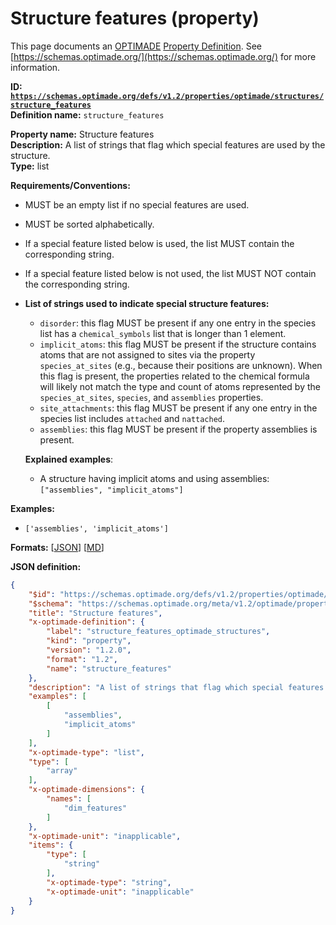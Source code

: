 # Structure features (property)

This page documents an [OPTIMADE](https://www.optimade.org/) [Property Definition](https://schemas.optimade.org/#definitions). See [https://schemas.optimade.org/](https://schemas.optimade.org/) for more information.

**ID: [`https://schemas.optimade.org/defs/v1.2/properties/optimade/structures/structure_features`](https://schemas.optimade.org/defs/v1.2/properties/optimade/structures/structure_features.md)**  
**Definition name:** `structure_features`

**Property name:** Structure features  
**Description:** A list of strings that flag which special features are used by the structure.  
**Type:** list  

**Requirements/Conventions:**

- MUST be an empty list if no special features are used.
- MUST be sorted alphabetically.
- If a special feature listed below is used, the list MUST contain the corresponding string.
- If a special feature listed below is not used, the list MUST NOT contain the corresponding string.
- **List of strings used to indicate special structure features:**
  - `disorder`: this flag MUST be present if any one entry in the species list has a `chemical_symbols` list that is longer than 1 element.
  - `implicit_atoms`: this flag MUST be present if the structure contains atoms that are not assigned to sites via the property `species_at_sites` (e.g., because their positions are unknown). When this flag is present, the properties related to the chemical formula will likely not match the type and count of atoms represented by the `species_at_sites`, `species`, and `assemblies` properties.
  - `site_attachments`: this flag MUST be present if any one entry in the species list includes `attached` and `nattached`.
  - `assemblies`: this flag MUST be present if the property assemblies is present.

  **Explained examples**:
  - A structure having implicit atoms and using assemblies: `["assemblies", "implicit_atoms"]`

**Examples:**

- `['assemblies', 'implicit_atoms']`

**Formats:** [[JSON](structure_features.json)] [[MD](structure_features.md)]

**JSON definition:**

``` json
{
    "$id": "https://schemas.optimade.org/defs/v1.2/properties/optimade/structures/structure_features",
    "$schema": "https://schemas.optimade.org/meta/v1.2/optimade/property_definition.json",
    "title": "Structure features",
    "x-optimade-definition": {
        "label": "structure_features_optimade_structures",
        "kind": "property",
        "version": "1.2.0",
        "format": "1.2",
        "name": "structure_features"
    },
    "description": "A list of strings that flag which special features are used by the structure.\n\n**Requirements/Conventions:**\n\n- MUST be an empty list if no special features are used.\n- MUST be sorted alphabetically.\n- If a special feature listed below is used, the list MUST contain the corresponding string.\n- If a special feature listed below is not used, the list MUST NOT contain the corresponding string.\n- **List of strings used to indicate special structure features:**\n  - `disorder`: this flag MUST be present if any one entry in the species list has a `chemical_symbols` list that is longer than 1 element.\n  - `implicit_atoms`: this flag MUST be present if the structure contains atoms that are not assigned to sites via the property `species_at_sites` (e.g., because their positions are unknown). When this flag is present, the properties related to the chemical formula will likely not match the type and count of atoms represented by the `species_at_sites`, `species`, and `assemblies` properties.\n  - `site_attachments`: this flag MUST be present if any one entry in the species list includes `attached` and `nattached`.\n  - `assemblies`: this flag MUST be present if the property assemblies is present.\n\n  **Explained examples**:\n  - A structure having implicit atoms and using assemblies: `[\"assemblies\", \"implicit_atoms\"]`",
    "examples": [
        [
            "assemblies",
            "implicit_atoms"
        ]
    ],
    "x-optimade-type": "list",
    "type": [
        "array"
    ],
    "x-optimade-dimensions": {
        "names": [
            "dim_features"
        ]
    },
    "x-optimade-unit": "inapplicable",
    "items": {
        "type": [
            "string"
        ],
        "x-optimade-type": "string",
        "x-optimade-unit": "inapplicable"
    }
}
```